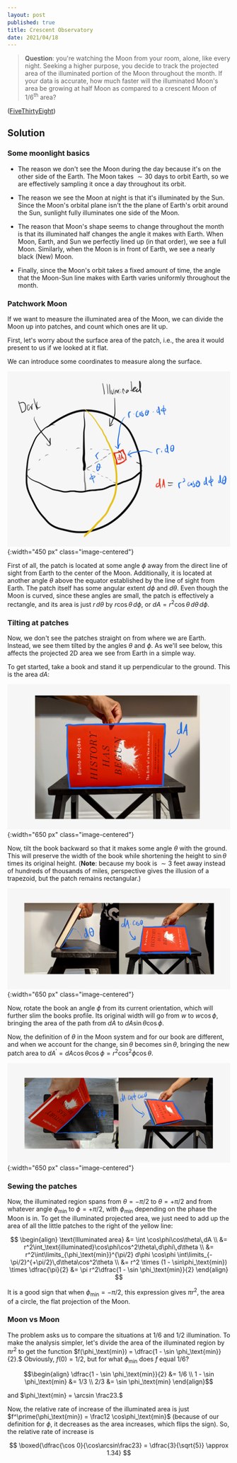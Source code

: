 ```yaml
---
layout: post
published: true
title: Crescent Observatory
date: 2021/04/18
---
```


>**Question**: you're watching the Moon from your room, alone, like every night. Seeking a higher purpose, you decide to track the projected area of the illuminated portion of the Moon throughout the month. If your data is accurate, how much faster will the illuminated Moon's area be growing at half Moon as compared to a crescent Moon of $1/6^\text{th}$ area?

<!--more-->

([FiveThirtyEight](https://fivethirtyeight.com/features/can-you-crack-the-case-of-the-crescent-moon/))


## Solution

### Some moonlight basics

- The reason we don't see the Moon during the day because it's on the other side of the Earth. The Moon takes $\sim 30$ days to orbit Earth, so we are effectively sampling it once a day throughout its orbit. 

- The reason we see the Moon at night is that it's illuminated by the Sun. Since the Moon's orbital plane isn't the the plane of Earth's orbit around the Sun, sunlight fully illuminates one side of the Moon.

- The reason that Moon's shape seems to change throughout the month is that its illuminated half changes the angle it makes with Earth. When Moon, Earth, and Sun we perfectly lined up (in that order), we see a full Moon. Similarly, when the Moon is in front of Earth, we see a nearly black (New) Moon. 

- Finally, since the Moon's orbit takes a fixed amount of time, the angle that the Moon-Sun line makes with Earth varies uniformly throughout the month.

### Patchwork Moon

If we want to measure the illuminated area of the Moon, we can divide the Moon up into patches, and count which ones are lit up. 

First, let's worry about the surface area of the patch, i.e., the area it would present to us if we looked at it flat. 

We can introduce some coordinates to measure along the surface. 

![](/img/2021-04-18-ramadan-moon-diagram.png){:width="450 px" class="image-centered"}

First of all, the patch is located at some angle $\phi$ away from the direct line of sight from Earth to the center of the Moon. Additionally, it is located at another angle $\theta$ above the equator established by the line of sight from Earth. The patch itself has some angular extent $d\phi$ and $d\theta.$ Even though the Moon is curved, since these angles are small, the patch is effectively a rectangle, and its area is just $r\,d\theta$ by $r\cos\theta\,d\phi,$ or $dA = r^2\cos\theta\,d\theta\,d\phi.$ 

### Tilting at patches

Now, we don't see the patches straight on from where we are Earth. Instead, we see them tilted by the angles $\theta$ and $\phi.$ As we'll see below, this affects the projected $2\text{D}$ area we see from Earth in a simple way.

To get started, take a book and stand it up perpendicular to the ground. This is the area $dA:$

![](/img/2021-04-18-book-dA.png){:width="650 px" class="image-centered"}

Now, tilt the book backward so that it makes some angle $\theta$ with the ground. This will preserve the width of the book while shortening the height to $\sin\theta$ times its original height. (**Note**: because my book is $\sim 3$ feet away instead of hundreds of thousands of miles, perspective gives the illusion of a trapezoid, but the patch remains rectangular.)

![](/img/2021-04-18-ramadan-moon-dA-cos-theta.png){:width="650 px" class="image-centered"}

Now, rotate the book an angle $\phi$ from its current orientation, which will further slim the books profile. Its original width will go from $w$ to $w\cos\phi,$ bringing the area of the path from $dA$ to $dA\sin\theta\cos\phi.$ 

Now, the definition of $\theta$ in the Moon system and for our book are different, and when we account for the change, $\sin\theta$ becomes $\sin\theta,$ bringing the new patch area to $dA^\prime = dA\cos\theta\cos\phi = r^2\cos^2\phi\cos\theta.$

![](/img/2021-04-21-ramadan-moon-dA-cos-theta-cos-phi.png){:width="650 px" class="image-centered"}

### Sewing the patches

Now, the illuminated region spans from $\theta = -\pi/2$ to $\theta = +\pi/2$ and from whatever angle $\phi_\text{min}$ to $\phi=+\pi/2,$ with $\phi_\text{min}$ depending on the phase the Moon is in. To get the illuminated projected area, we just need to add up the area of all the little patches to the right of the yellow line:

$$
\begin{align}
\text{Illuminated area} &= \int \cos\phi\cos\theta\,dA \\
&= r^2\int_\text{illuminated}\cos\phi\cos^2\theta\,d\phi\,d\theta \\
&= r^2\int\limits_{\phi_\text{min}}^{\pi/2} d\phi \cos\phi \int\limits_{-\pi/2}^{+\pi/2}\,d\theta\cos^2\theta \\
&= r^2 \times (1 - \sin\phi_\text{min}) \times \dfrac{\pi}{2}
&= \pi r^2\dfrac{1 - \sin \phi_\text{min}}{2}
\end{align}
$$

It is a good sign that when $\phi_\text{min} = -\pi/2,$ this expression gives $\pi r^2,$ the area of a circle, the flat projection of the Moon.

### Moon vs Moon

The problem asks us to compare the situations at $1/6$ and $1/2$ illumination. To make the analysis simpler, let's divide the area of the illuminated region by $\pi r^2$ to get the function $f(\phi_\text{min}) = \dfrac{1 - \sin \phi_\text{min}}{2}.$ Obviously, $f(0) = 1/2,$ but for what $\phi_\text{min}$ does $f$ equal $1/6$?

$$\begin{align}
\dfrac{1 - \sin \phi_\text{min}}{2} &= 1/6 \\
1 - \sin \phi_\text{min} &= 1/3 \\
2/3 &= \sin \phi_\text{min}
\end{align}$$

and $\phi_\text{min} = \arcsin \frac23.$

Now, the relative rate of increase of the illuminated area is just $f^\prime(\phi_\text{min}) = \frac12 \cos\phi_\text{min}$ (because of our definition for $\phi,$ it decreases as the area increases, which flips the sign). So, the relative rate of increase is

$$ \boxed{\dfrac{\cos 0}{\cos\arcsin\frac23} = \dfrac{3}{\sqrt{5}} \approx 1.34} $$



<br>
